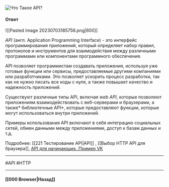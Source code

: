 ![Что Такое API?](https://youtu.be/ngyOYuTrUk8?t=98)

#### Ответ

![[Pasted image 20230703185756.png|600]]

*API* (англ. Application Programming Interface) - это интерфейс программирования приложений, который определяет набор правил, протоколов и инструментов для взаимодействия между различными программами или компонентами программного обеспечения.

API позволяет программистам создавать приложения, используя уже готовые функции или сервисы, предоставляемые другими компаниями или разработчиками. Это позволяет ускорить процесс разработки, так как не нужно писать все коды с нуля, а также повышает качество и надежность приложений.

Существуют различные типы API, включая *web API*, которые позволяют приложениям взаимодействовать с веб-серверами и браузерами, а также* библиотечные API*, которые предоставляют функции, которые могут использоваться внутри приложений.

Примеры использования API включают в себя интеграцию социальных сетей, обмен данными между приложениями, доступ к базам данных и т.д.

Подробнее: [[221 Тестирование API|API]] , [[Выбор HTTP API для браузера]], [API для начинающих. Пример VK](https://www.youtube.com/watch?v=w8t4tdtIzYY)

___
#API #HTTP

___

#### [[000 Browser|Назад]]
